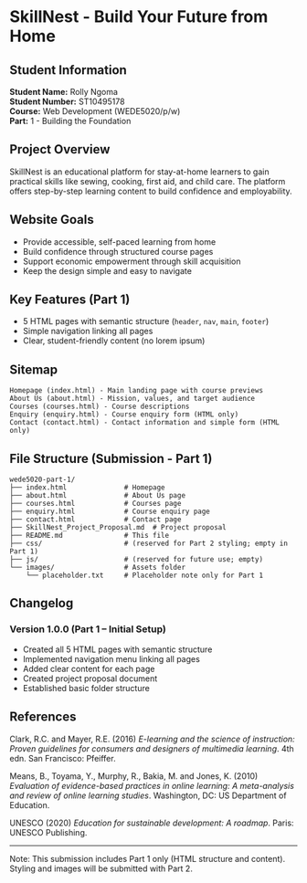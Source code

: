 # SkillNest - Build Your Future from Home

## Student Information
**Student Name:** Rolly Ngoma  
**Student Number:** ST10495178  
**Course:** Web Development (WEDE5020/p/w)  
**Part:** 1 - Building the Foundation

## Project Overview

SkillNest is an educational platform for stay-at-home learners to gain practical skills like sewing, cooking, first aid, and child care. The platform offers step-by-step learning content to build confidence and employability.

## Website Goals
- Provide accessible, self-paced learning from home
- Build confidence through structured course pages
- Support economic empowerment through skill acquisition
- Keep the design simple and easy to navigate

## Key Features (Part 1)
- 5 HTML pages with semantic structure (`header`, `nav`, `main`, `footer`)
- Simple navigation linking all pages
- Clear, student-friendly content (no lorem ipsum)

## Sitemap
```
Homepage (index.html) - Main landing page with course previews
About Us (about.html) - Mission, values, and target audience
Courses (courses.html) - Course descriptions
Enquiry (enquiry.html) - Course enquiry form (HTML only)
Contact (contact.html) - Contact information and simple form (HTML only)
```

## File Structure (Submission - Part 1)
```
wede5020-part-1/
├── index.html              # Homepage
├── about.html              # About Us page
├── courses.html            # Courses page
├── enquiry.html            # Course enquiry page
├── contact.html            # Contact page
├── SkillNest_Project_Proposal.md  # Project proposal
├── README.md               # This file
├── css/                    # (reserved for Part 2 styling; empty in Part 1)
├── js/                     # (reserved for future use; empty)
└── images/                 # Assets folder
    └── placeholder.txt     # Placeholder note only for Part 1
```

## Changelog
### Version 1.0.0 (Part 1 – Initial Setup)
- Created all 5 HTML pages with semantic structure
- Implemented navigation menu linking all pages
- Added clear content for each page
- Created project proposal document
- Established basic folder structure

## References
Clark, R.C. and Mayer, R.E. (2016) *E-learning and the science of instruction: Proven guidelines for consumers and designers of multimedia learning*. 4th edn. San Francisco: Pfeiffer.

Means, B., Toyama, Y., Murphy, R., Bakia, M. and Jones, K. (2010) *Evaluation of evidence-based practices in online learning: A meta-analysis and review of online learning studies*. Washington, DC: US Department of Education.

UNESCO (2020) *Education for sustainable development: A roadmap*. Paris: UNESCO Publishing.

---

Note: This submission includes Part 1 only (HTML structure and content). Styling and images will be submitted with Part 2.
